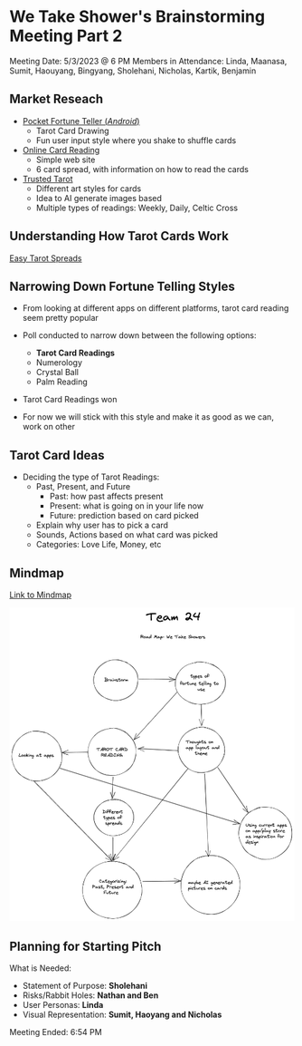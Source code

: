 # We Take Shower's Brainstorming Meeting Part 2
 Meeting Date: 5/3/2023 @ 6 PM
 Members in Attendance: Linda, Maanasa, Sumit, Haouyang, Bingyang, Sholehani, Nicholas, Kartik, Benjamin


## Market Reseach
- [Pocket Fortune Teller (*Android*)](https://play.google.com/store/apps/details?id=com.fifthdimensiontouch.yesno)
  - Tarot Card Drawing
  - Fun user input style where you shake to shuffle cards
- [Online Card Reading](https://www.free-tarot-reading.net/free)
  - Simple web site
  - 6 card spread, with information on how to read the cards
- [Trusted Tarot](https://apps.apple.com/us/app/trusted-tarot/id1441553118)
  - Different art styles for cards
  - Idea to AI generate images based
  - Multiple types of readings: Weekly, Daily, Celtic Cross

## Understanding How Tarot Cards Work
[Easy Tarot Spreads](https://www.alittlesparkofjoy.com/easy-tarot-spreads/)
## Narrowing Down Fortune Telling Styles
- From looking at different apps on different platforms, tarot card reading seem pretty popular
- Poll conducted to narrow down between the following options:
  - **Tarot Card Readings**
  - Numerology
  - Crystal Ball
  - Palm Reading

- Tarot Card Readings won
- For now we will stick with this style and make it as good as we can, work on other

## Tarot Card Ideas
- Deciding the type of Tarot Readings:
  - Past, Present, and Future
    - Past: how past affects present
    - Present: what is going on in your life now
    - Future: prediction based on card picked
  - Explain why user has to pick a card
  - Sounds, Actions based on what card was picked
  - Categories: Love Life, Money, etc

## Mindmap
[Link to Mindmap](https://excalidraw.com/#room=02adf0eee133202758ec,mCtSPQTiT1grd3zvOc8uRA)

![Image](/specs/brainstorm/roadmap.png)

## Planning for Starting Pitch
What is Needed:
- Statement of Purpose: **Sholehani**
- Risks/Rabbit Holes: **Nathan and Ben**
- User Personas: **Linda**
- Visual Representation: **Sumit, Haoyang and Nicholas**

Meeting Ended: 6:54 PM
